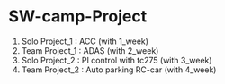 # SW-camp-Project
  1. Solo Project_1 : ACC   (with 1_week)
  2. Team Project_1 : ADAS  (with 2_week)
  3. Solo Project_2 : PI control with tc275 (with 3_week)
  4. Team Project_2 : Auto parking RC-car (with 4_week)
